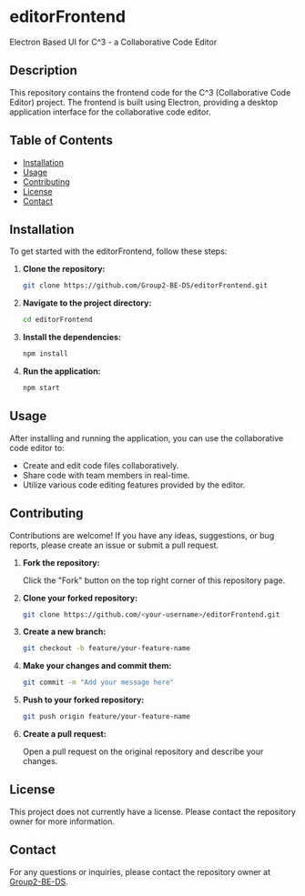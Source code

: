 # editorFrontend

Electron Based UI for C^3 - a Collaborative Code Editor

## Description

This repository contains the frontend code for the C^3 (Collaborative Code Editor) project. The frontend is built using Electron, providing a desktop application interface for the collaborative code editor.

## Table of Contents

- [Installation](#installation)
- [Usage](#usage)
- [Contributing](#contributing)
- [License](#license)
- [Contact](#contact)

## Installation

To get started with the editorFrontend, follow these steps:

1. **Clone the repository:**

    ```bash
    git clone https://github.com/Group2-BE-DS/editorFrontend.git
    ```

2. **Navigate to the project directory:**

    ```bash
    cd editorFrontend
    ```

3. **Install the dependencies:**

    ```bash
    npm install
    ```

4. **Run the application:**

    ```bash
    npm start
    ```

## Usage

After installing and running the application, you can use the collaborative code editor to:

- Create and edit code files collaboratively.
- Share code with team members in real-time.
- Utilize various code editing features provided by the editor.

## Contributing

Contributions are welcome! If you have any ideas, suggestions, or bug reports, please create an issue or submit a pull request.

1. **Fork the repository:**

    Click the "Fork" button on the top right corner of this repository page.

2. **Clone your forked repository:**

    ```bash
    git clone https://github.com/<your-username>/editorFrontend.git
    ```

3. **Create a new branch:**

    ```bash
    git checkout -b feature/your-feature-name
    ```

4. **Make your changes and commit them:**

    ```bash
    git commit -m "Add your message here"
    ```

5. **Push to your forked repository:**

    ```bash
    git push origin feature/your-feature-name
    ```

6. **Create a pull request:**

    Open a pull request on the original repository and describe your changes.

## License

This project does not currently have a license. Please contact the repository owner for more information.

## Contact

For any questions or inquiries, please contact the repository owner at [Group2-BE-DS](https://github.com/Group2-BE-DS).
